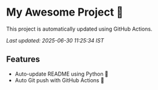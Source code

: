 # My Awesome Project 🚀

This project is automatically updated using GitHub Actions.

_Last updated: 2025-06-30 11:25:34 IST_

## Features
- Auto-update README using Python 🐍
- Auto Git push with GitHub Actions 🤖

